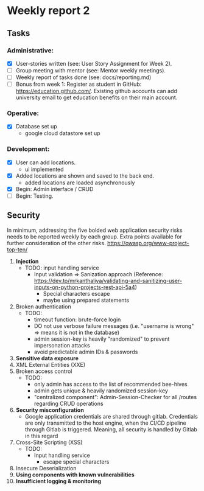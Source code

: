 # Weekly report 2

## Tasks

### Administrative:

- [x] User-stories written (see: User Story Assignment for Week 2).
- [ ] Group meeting with mentor (see: Mentor weekly meetings).
- [ ] Weekly report of tasks done (see: docs/reporting.md)
- [ ] Bonus from week 1: Register as student in GitHub: https://education.github.com/. Existing github accounts can add university email to get education benefits on their main account.

### Operative:
- [x] Database set up
  - google cloud datastore set up

### Development:

- [x] User can add locations.
  - ui implemented
- [X] Added locations are shown and saved to the back end.
  - added locations are loaded asynchronously
- [X] Begin: Admin interface / CRUD
- [ ] Begin: Testing.

## Security

In minimum, addressing the five bolded web application security risks needs to be reported
weekly by each group. Extra points available for further consideration of the other risks.
https://owasp.org/www-project-top-ten/

1. **Injection**
    - TODO: input handling service
      - Input validation => Sanization approach (Reference: https://dev.to/mrkanthaliya/validating-and-sanitizing-user-inputs-on-python-projects-rest-api-5a4)
        - Special characters escape
        - maybe using prepared statements
2. Broken authentication
    - TODO:
      - timeout function: brute-force login
      - DO not use verbose failure messages (i.e. "username is wrong" => means it is not in the database)
      - admin session-key is heavily "randomized" to prevent impersonation attacks
      - avoid predictable admin IDs & passwords
3. **Sensitive data exposure**
4. XML External Entities (XXE)
5. Broken access control
    - TODO:
      - only admin has access to the list of recommended bee-hives
      - admin gets unique & heavily randomized session-key
      - "centralized component": Admin-Session-Checker for all /routes regarding CRUD operations
6. **Security misconfiguration**
    - Google application credentials are shared through gitlab. Credentials are only transmitted to the host engine, when the CI/CD pipeline through Gitlab is triggered. Meaning, all security is handled by Gitlab in this regard
7. Cross-Site Scripting (XSS)
    - TODO:
      - Input handling service 
        - escape special characters
8. Insecure Deserialization
9. **Using components with known vulnerabilities**
10. **Insufficient logging & monitoring**